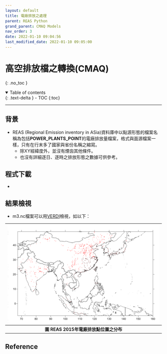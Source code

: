 ```yaml
---
layout: default
title: 電廠排放之處理
parent: REAS Python
grand_parent: CMAQ Models
nav_order: 3
date: 2022-01-10 09:04:56
last_modified_date: 2022-01-10 09:05:00
---
```


# 高空排放檔之轉換(CMAQ)
{: .no_toc }

<details open markdown="block">
  <summary>
    Table of contents
  </summary>
  {: .text-delta }
- TOC
{:toc}
</details>

---

## 背景
- REAS (Regional Emission inventory in ASia)資料庫中以點源形態的檔案名稱為包括**POWER_PLANTS_POINT**的電廠排放量檔案，格式與面源檔案一樣，只有在行末多了國家與省份名稱之縮寫。
  - 除XY經緯度外，並沒有煙囪其他條件。
  - 也沒有詳細逐日、逐時之排放形態之數據可供參考。


## 
## 程式下載
- 

## 結果檢視
- m3.nc檔案可以用[VERDI]()檢視，如以下：

| ![REAS_pointXY.PNG](https://github.com/sinotec2/Focus-on-Air-Quality/raw/main/assets/images/REAS_pointXY.PNG) |
|:--:|
| <b>圖 REAS 2015年電廠排放點位置之分布</b>|

## Reference
